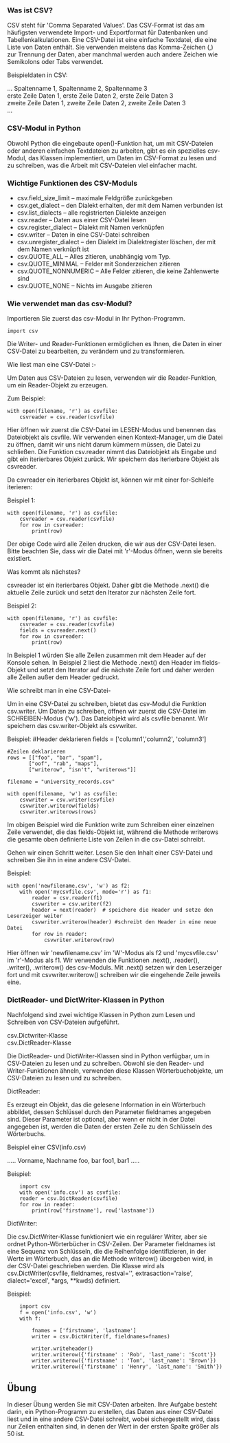 ### Was ist CSV?

CSV steht für 'Comma Separated Values'. Das CSV-Format ist das am häufigsten verwendete Import- und Exportformat für Datenbanken und Tabellenkalkulationen. Eine CSV-Datei ist eine einfache Textdatei, die eine Liste von Daten enthält. Sie verwenden meistens das Komma-Zeichen (,) zur Trennung der Daten, aber manchmal werden auch andere Zeichen wie Semikolons oder Tabs verwendet.

Beispieldaten in CSV:

...
Spaltenname 1, Spaltenname 2, Spaltenname 3  
erste Zeile Daten 1, erste Zeile Daten 2, erste Zeile Daten 3  
zweite Zeile Daten 1, zweite Zeile Daten 2, zweite Zeile Daten 3  
...

### CSV-Modul in Python

Obwohl Python die eingebaute open()-Funktion hat, um mit CSV-Dateien oder anderen einfachen Textdateien zu arbeiten, gibt es ein spezielles csv-Modul, das Klassen implementiert, um Daten im CSV-Format zu lesen und zu schreiben, was die Arbeit mit CSV-Dateien viel einfacher macht.

### Wichtige Funktionen des CSV-Moduls

- csv.field_size_limit – maximale Feldgröße zurückgeben
- csv.get_dialect – den Dialekt erhalten, der mit dem Namen verbunden ist
- csv.list_dialects – alle registrierten Dialekte anzeigen
- csv.reader – Daten aus einer CSV-Datei lesen
- csv.register_dialect – Dialekt mit Namen verknüpfen
- csv.writer – Daten in eine CSV-Datei schreiben
- csv.unregister_dialect – den Dialekt im Dialektregister löschen, der mit dem Namen verknüpft ist
- csv.QUOTE_ALL – Alles zitieren, unabhängig vom Typ.
- csv.QUOTE_MINIMAL – Felder mit Sonderzeichen zitieren
- csv.QUOTE_NONNUMERIC – Alle Felder zitieren, die keine Zahlenwerte sind
- csv.QUOTE_NONE – Nichts im Ausgabe zitieren

### Wie verwendet man das csv-Modul?

Importieren Sie zuerst das csv-Modul in Ihr Python-Programm.

    import csv

Die Writer- und Reader-Funktionen ermöglichen es Ihnen, die Daten in einer CSV-Datei zu bearbeiten, zu verändern und zu transformieren.

Wie liest man eine CSV-Datei :-

Um Daten aus CSV-Dateien zu lesen, verwenden wir die Reader-Funktion, um ein Reader-Objekt zu erzeugen.

Zum Beispiel:

    with open(filename, 'r') as csvfile:
        csvreader = csv.reader(csvfile)

Hier öffnen wir zuerst die CSV-Datei im LESEN-Modus und benennen das Dateiobjekt als csvfile. Wir verwenden einen Kontext-Manager, um die Datei zu öffnen, damit wir uns nicht darum kümmern müssen, die Datei zu schließen. Die Funktion csv.reader nimmt das Dateiobjekt als Eingabe und gibt ein iterierbares Objekt zurück. Wir speichern das iterierbare Objekt als csvreader.

Da csvreader ein iterierbares Objekt ist, können wir mit einer for-Schleife iterieren:

Beispiel 1:

    with open(filename, 'r') as csvfile:
        csvreader = csv.reader(csvfile)
        for row in csvreader:
            print(row)

Der obige Code wird alle Zeilen drucken, die wir aus der CSV-Datei lesen. Bitte beachten Sie, dass wir die Datei mit 'r'-Modus öffnen, wenn sie bereits existiert.

Was kommt als nächstes?

csvreader ist ein iterierbares Objekt. Daher gibt die Methode .next() die aktuelle Zeile zurück und setzt den Iterator zur nächsten Zeile fort.

Beispiel 2:

    with open(filename, 'r') as csvfile:
        csvreader = csv.reader(csvfile)
        fields = csvreader.next()
        for row in csvreader:
            print(row)

In Beispiel 1 würden Sie alle Zeilen zusammen mit dem Header auf der Konsole sehen. In Beispiel 2 liest die Methode .next() den Header im fields-Objekt und setzt den Iterator auf die nächste Zeile fort und daher werden alle Zeilen außer dem Header gedruckt.

Wie schreibt man in eine CSV-Datei-

Um in eine CSV-Datei zu schreiben, bietet das csv-Modul die Funktion csv.writer. Um Daten zu schreiben, öffnen wir zuerst die CSV-Datei im SCHREIBEN-Modus ('w'). Das Dateiobjekt wird als csvfile benannt. Wir speichern das csv.writer-Objekt als csvwriter.

Beispiel:
    #Header deklarieren
    fields = ['column1','column2', 'column3']

    #Zeilen deklarieren
    rows = [["foo", "bar", "spam"],
           ["oof", "rab", "maps"],
           ["writerow", "isn't", "writerows"]]

    filename = "university_records.csv"
    
    with open(filename, 'w') as csvfile:
        csvwriter = csv.writer(csvfile)
        csvwriter.writerow(fields)
        csvwriter.writerows(rows)

Im obigen Beispiel wird die Funktion write zum Schreiben einer einzelnen Zeile verwendet, die das fields-Objekt ist, während die Methode writerows die gesamte oben definierte Liste von Zeilen in die csv-Datei schreibt.

Gehen wir einen Schritt weiter. Lesen Sie den Inhalt einer CSV-Datei und schreiben Sie ihn in eine andere CSV-Datei.

Beispiel:

    with open('newfilename.csv', 'w') as f2:
        with open('mycsvfile.csv', mode='r') as f1:
            reader = csv.reader(f1)
            csvwriter = csv.writer(f2)
            header = next(reader)  # speichere die Header und setze den Leserzeiger weiter
            csvwriter.writerow(header) #schreibt den Header in eine neue Datei
            for row in reader:
                csvwriter.writerow(row)

Hier öffnen wir 'newfilename.csv' im 'W'-Modus als f2 und 'mycsvfile.csv' im 'r'-Modus als f1. Wir verwenden die Funktionen .next(), .reader(), .writer(), .writerow() des csv-Moduls. Mit .next() setzen wir den Leserzeiger fort und mit csvwriter.writerow() schreiben wir die eingehende Zeile jeweils eine.

### DictReader- und DictWriter-Klassen in Python

Nachfolgend sind zwei wichtige Klassen in Python zum Lesen und Schreiben von CSV-Dateien aufgeführt.

csv.Dictwriter-Klasse  
csv.DictReader-Klasse  

Die DictReader- und DictWriter-Klassen sind in Python verfügbar, um in CSV-Dateien zu lesen und zu schreiben. Obwohl sie den Reader- und Writer-Funktionen ähneln, verwenden diese Klassen Wörterbuchobjekte, um CSV-Dateien zu lesen und zu schreiben.

DictReader:

Es erzeugt ein Objekt, das die gelesene Information in ein Wörterbuch abbildet, dessen Schlüssel durch den Parameter fieldnames angegeben sind. Dieser Parameter ist optional, aber wenn er nicht in der Datei angegeben ist, werden die Daten der ersten Zeile zu den Schlüsseln des Wörterbuchs.

Beispiel einer CSV(info.csv)

.....
Vorname, Nachname
foo, bar
foo1, bar1
.....

Beispiel:

        import csv
        with open('info.csv') as csvfile:
        reader = csv.DictReader(csvfile)
        for row in reader:
            print(row['firstname'], row['lastname'])

DictWriter:

Die csv.DictWriter-Klasse funktioniert wie ein regulärer Writer, aber sie ordnet Python-Wörterbücher in CSV-Zeilen. Der Parameter fieldnames ist eine Sequenz von Schlüsseln, die die Reihenfolge identifizieren, in der Werte im Wörterbuch, das an die Methode writerow() übergeben wird, in der CSV-Datei geschrieben werden. Die Klasse wird als csv.DictWriter(csvfile, fieldnames, restval='', extrasaction='raise', dialect='excel', *args, **kwds) definiert.

Beispiel:

        import csv
        f = open('info.csv', 'w')
        with f:
            
            fnames = ['firstname', 'lastname']
            writer = csv.DictWriter(f, fieldnames=fnames)    

            writer.writeheader()
            writer.writerow({'firstname' : 'Rob', 'last_name': 'Scott'})
            writer.writerow({'firstname' : 'Tom', 'last_name': 'Brown'})
            writer.writerow({'firstname' : 'Henry', 'last_name': 'Smith'})


Übung
--------

In dieser Übung werden Sie mit CSV-Daten arbeiten. Ihre Aufgabe besteht darin, ein Python-Programm zu erstellen, das Daten aus einer CSV-Datei liest und in eine andere CSV-Datei schreibt, wobei sichergestellt wird, dass nur Zeilen enthalten sind, in denen der Wert in der ersten Spalte größer als 50 ist.